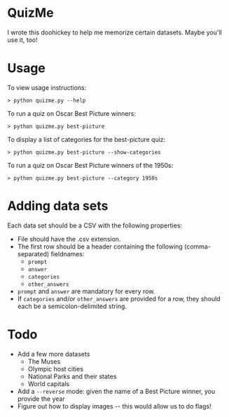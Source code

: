 # QuizMe

I wrote this doohickey to help me memorize certain datasets. Maybe you'll use it, too!

# Usage

To view usage instructions:

```> python quizme.py --help```

To run a quiz on Oscar Best Picture winners:

```> python quizme.py best-picture```

To display a list of categories for the best-picture quiz:

```> python quizme.py best-picture --show-categories```

To run a quiz on Oscar Best Picture winners of the 1950s:

```> python quizme.py best-picture --category 1950s```

# Adding data sets
Each data set should be a CSV with the following properties:

* File should have the .csv extension.
* The first row should be a header containing the following (comma-separated) fieldnames:
  * `prompt`
  * `answer`
  * `categories`
  * `other_answers`
* `prompt` and `answer` are mandatory for every row.
* If `categories` and/or `other_answers` are provided for a row, they should each be a semicolon-delimited string.

# Todo

* Add a few more datasets
  * The Muses
  * Olympic host cities
  * National Parks and their states
  * World capitals
* Add a `--reverse` mode: given the name of a Best Picture winner, you provide the year
* Figure out how to display images -- this would allow us to do flags!
